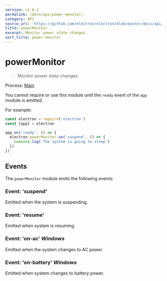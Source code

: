 ```yaml
---
version: v1.6.1
permalink: /docs/api/power-monitor/
category: API
source_url: 'https://github.com/electron/electron/blob/master/docs/api/power-monitor.md'
title: powerMonitor
excerpt: Monitor power state changes.
sort_title: power-monitor
---
```

# powerMonitor

> Monitor power state changes.

Process: [Main]({{site.baseurl}}/docs/glossary#main-process)

You cannot require or use this module until the `ready` event of the `app` module is emitted.

For example:

```javascript
const electron = require('electron')
const {app} = electron

app.on('ready', () => {
  electron.powerMonitor.on('suspend', () => {
    console.log('The system is going to sleep')
  })
})
```

## Events

The `powerMonitor` module emits the following events:

### Event: 'suspend'

Emitted when the system is suspending.

### Event: 'resume'

Emitted when system is resuming.

### Event: 'on-ac' _Windows_

Emitted when the system changes to AC power.

### Event: 'on-battery' _Windows_

Emitted when system changes to battery power.
